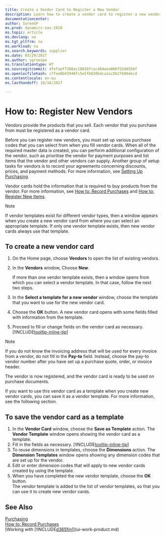 ```yaml
---
title: Create a Vendor Card to Register a New Vendor
description: Learn how to create a vendor card to register a new vendor or supplier.
documentationcenter: 
author: SorenGP
ms.prod: dynamics-nav-2018
ms.topic: article
ms.devlang: na
ms.tgt_pltfrm: na
ms.workload: na
ms.search.keywords: supplier
ms.date: 03/29/2017
ms.author: sgroespe
ms.translationtype: HT
ms.sourcegitcommit: 4fefaef7380ac10836fcac404eea006f55d8556f
ms.openlocfilehash: c7fee8b43940fc5e5fb020b4ca1ac9b27b90decd
ms.contentlocale: en-au
ms.lasthandoff: 10/16/2017

---
```

# <a name="how-to-register-new-vendors"></a>How to: Register New Vendors
Vendors provide the products that you sell. Each vendor that you purchase from must be registered as a vendor card.

Before you can register new vendors, you must set up various purchase codes that you can select from when you fill vendor cards. When all of the required master data is created, you can perform additional configuration of the vendor, such as prioritise the vendor for payment purposes and list items that the vendor and other vendors can supply. Another group of setup tasks for vendors is to record your agreements concerning discounts, prices, and payment methods. For more information, see [Setting Up Purchasing](purchasing-setup-purchasing.md).

Vendor cards hold the information that is required to buy products from the vendor. For more information, see [How to: Record Purchases](purchasing-how-record-purchases.md) and [How to: Register New Items](inventory-how-register-new-items.md).

> [!NOTE]  
>   If vendor templates exist for different vendor types, then a window appears when you create a new vendor card from where you can select an appropriate template. If only one vendor template exists, then new vendor cards always use that template.

## <a name="to-create-a-new-vendor-card"></a>To create a new vendor card
1. On the Home page, choose **Vendors** to open the list of existing vendors.  
2. In the **Vendors** window, Choose **New**.

    If more than one vendor template exists, then a window opens from which you can select a vendor template. In that case, follow the next two steps.
3. In the **Select a template for a new vendor** window, choose the template that you want to use for the new vendor card.
4. Choose the **OK** button. A new vendor card opens with some fields filled with information from the template.
5. Proceed to fill or change fields on the vendor card as necessary. [!INCLUDE[tooltip-inline-tip](includes/tooltip-inline-tip_md.md)]

> [!NOTE]  
>   If you do not know the invoicing address that will be used for every invoice from a vendor, do not fill in the **Pay-to** field. Instead, choose the pay-to vendor number after you have set up a purchase quote, order, or invoice header.

The vendor is now registered, and the vendor card is ready to be used on purchase documents.

If you want to use this vendor card as a template when you create new vendor cards, you can save it as a vendor template. For more information, see the following section.

## <a name="to-save-the-vendor-card-as-a-template"></a>To save the vendor card as a template
1. In the **Vendor Card** window, choose the **Save as Template** action. The **Vendor Template** window opens showing the vendor card as a template.
2. Fill in the fields as necessary. [!INCLUDE[tooltip-inline-tip](includes/tooltip-inline-tip_md.md)]
3. To reuse dimensions in templates, choose the **Dimensions** action. The **Dimension Templates** window opens showing any dimension codes that are set up for the vendor.
4. Edit or enter dimension codes that will apply to new vendor cards created by using the template.
5. When you have completed the new vendor template, choose the **OK** button.  
   The vendor template is added to the list of vendor templates, so that you can use it to create new vendor cards.

## <a name="see-also"></a>See Also
[Purchasing](purchasing-manage-purchasing.md)  
[How to: Record Purchases](purchasing-how-record-purchases.md)   
[Working with [!INCLUDE[d365fin](includes/d365fin_md.md)]](ui-work-product.md)  

